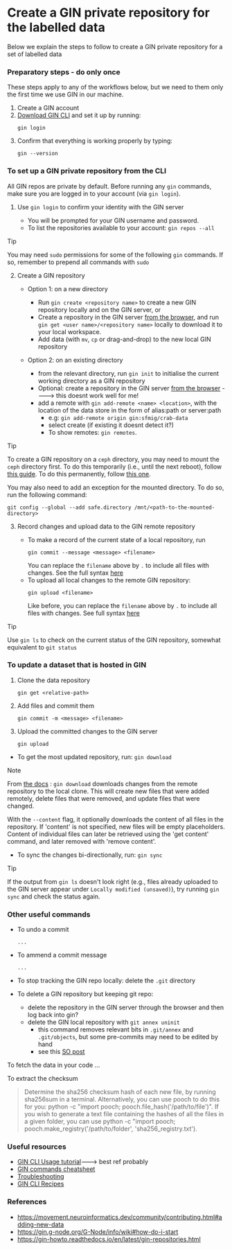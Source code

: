 # Create a GIN private repository for the labelled data

Below we explain the steps to follow to create a GIN private repository for a set of labelled data

### Preparatory steps - do only once

These steps apply to any of the workflows below, but we need to them only the first time we use GIN in our machine.

1. Create a GIN account
2. [Download GIN CLI](https://gin.g-node.org/G-Node/Info/wiki/GIN+CLI+Setup#setup-gin-client) and set it up by running:
   ```
   gin login
   ```
3. Confirm that everything is working properly by typing:
   ```
   gin --version
   ```

### To set up a GIN private repository from the CLI

All GIN repos are private by default.
Before running any `gin` commands, make sure you are logged in to your account (via `gin login`).

1. Use `gin login` to confirm your identity with the GIN server

   - You will be prompted for your GIN username and password.
   - To list the repositories available to your account: `gin repos --all`

> [!TIP]
>
> You may need `sudo` permissions for some of the following `gin` commands. If so, remember to prepend all commands with `sudo`

2. Create a GIN repository

   - Option 1: on a new directory

     - Run `gin create <repository name>` to create a new GIN repository locally and on the GIN server, or
     - Create a repository in the GIN server [from the browser](https://gin.g-node.org/repo/create), and run `gin get <user name>/<repository name>` locally to download it to your local workspace.
     - Add data (with `mv`, `cp` or drag-and-drop) to the new local GIN repository

   - Option 2: on an existing directory
     - from the relevant directory, run `gin init` to initialise the current working directory as a GIN repository
     - Optional: create a repository in the GIN server [from the browser](https://gin.g-node.org/repo/create) ----> this doesnt work well for me!
     - add a remote with `gin add-remote <name> <location>`, with the location of the data store in the form of alias:path or server:path
       - e.g: `gin add-remote origin gin:sfmig/crab-data`
       - select create (if existing it doesnt detect it?)
       - To show remotes: `gin remotes`.

> [!TIP]
>
> To create a GIN repository on a `ceph` directory, you may need to mount the `ceph` directory first. To do this temporarily (i.e., until the next reboot), follow [this guide](https://howto.neuroinformatics.dev/programming/Mount-ceph-ubuntu-temp.html). To do this permanently, follow [this one](https://howto.neuroinformatics.dev/programming/Mount-ceph-ubuntu.html).
>
> You may also need to add an exception for the mounted directory. To do so, run the following command:
>
> ```
> git config --global --add safe.directory /mnt/<path-to-the-mounted-directory>
> ```

3. Record changes and upload data to the GIN remote repository

   - To make a record of the current state of a local repository, run
     ```
     gin commit --message <message> <filename>
     ```
     You can replace the `filename` above by `.` to include all files with changes. See the full syntax [here](https://gin.g-node.org/G-Node/Info/wiki/GIN+CLI+Help#record-changes-in-local-repository)
   - To upload all local changes to the remote GIN repository:
     ```
     gin upload <filename>
     ```
     Like before, you can replace the `filename` above by `.` to include all files with changes. See full syntax [here](https://gin.g-node.org/G-Node/Info/wiki/GIN+CLI+Help#upload-local-changes-to-a-remote-repository)

> [!TIP]
>
> Use `gin ls` to check on the current status of the GIN repository, somewhat equivalent to `git status`

### To update a dataset that is hosted in GIN

1. Clone the data repository
   ```
   gin get <relative-path>
   ```
2. Add files and commit them
   ```
   gin commit -m <message> <filename>
   ```
3. Upload the committed changes to the GIN server
   ```
   gin upload
   ```

- To get the most updated repository, run: `gin download`

> [!NOTE]
> From [the docs](https://gin.g-node.org/G-Node/Info/wiki/GIN+CLI+Help#download-all-new-information-from-a-remote-repository) :
> `gin download` downloads changes from the remote repository to the local clone. This will create new files that were added remotely, delete files that were removed, and update files that were changed.
>
> With the `--content` flag, it optionally downloads the content of all files in the repository. If 'content' is not specified, new files will be empty placeholders. Content of individual files can later be retrieved using the 'get content' command, and later removed with 'remove content'.

- To sync the changes bi-directionally, run: `gin sync`

> [!TIP]
>
> If the output from `gin ls` doesn't look right (e.g., files already uploaded to the GIN server appear under `Locally modified (unsaved)`), try running `gin sync` and check the status again.

### Other useful commands

- To undo a commit
  ```
  ...
  ```
- To ammend a commit message
  ```
  ...
  ```
- To stop tracking the GIN repo locally: delete the `.git` directory

- To delete a GIN repository but keeping git repo:
  - delete the repository in the GIN server through the browser and then log back into gin?
  - delete the GIN local repository with `git annex uninit`
    - this command removes relevant bits in `.git/annex` and `.git/objects`, but some pre-commits may need to be edited by hand
    - see this [SO post](https://stackoverflow.com/questions/24447047/remove-git-annex-repository-from-file-tree)

To fetch the data in your code
...

To extract the checksum

> Determine the sha256 checksum hash of each new file, by running sha256sum <filename> in a terminal. Alternatively, you can use pooch to do this for you: python -c "import pooch; pooch.file_hash('/path/to/file')". If you wish to generate a text file containing the hashes of all the files in a given folder, you can use python -c "import pooch; pooch.make_registry('/path/to/folder', 'sha256_registry.txt').

### Useful resources

- [GIN CLI Usage tutorial](https://gin.g-node.org/G-Node/Info/wiki/GIN+CLI+Usage+Tutorial)---> best ref probably
- [GIN commands cheatsheet](https://gin.g-node.org/G-Node/Info/wiki/GIN+CLI+Help)
- [Troubleshooting](https://gin.g-node.org/G-Node/Info/wiki/FAQ%20Troubleshooting)
- [GIN CLI Recipes](https://gin.g-node.org/G-Node/Info/wiki/GIN+CLI+Recipes)

### References

- https://movement.neuroinformatics.dev/community/contributing.html#adding-new-data
- https://gin.g-node.org/G-Node/info/wiki#how-do-i-start
- https://gin-howto.readthedocs.io/en/latest/gin-repositories.html
